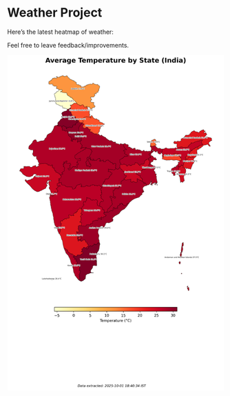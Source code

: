 # Weather Project

Here’s the latest heatmap of weather:

Feel free to leave feedback/improvements.

![India Heatmap](docs/assets/india_heatmap.png?v=DD284C)
